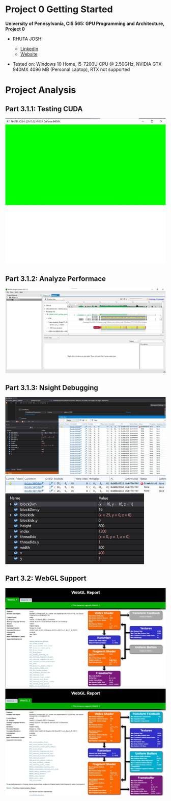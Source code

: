 Project 0 Getting Started
====================

**University of Pennsylvania, CIS 565: GPU Programming and Architecture, Project 0**

* RHUTA JOSHI
  * [LinkedIn](https://www.linkedin.com/in/rcj9719/)
  * [Website](https://sites.google.com/view/rhuta-joshi)

* Tested on: Windows 10 Home, i5-7200U CPU @ 2.50GHz, NVIDIA GTX 940MX 4096 MB (Personal Laptop), RTX not supported

# Project Analysis #

## Part 3.1.1: Testing CUDA
![Part 3.1.1: Testing CUDA](images/Part-3-1-1.jpg)

## Part 3.1.2: Analyze Performace
![Part 3.1.2: Analyze Performace](images/Part-3-1-2.jpg)

## Part 3.1.3: Nsight Debugging
![Part 3.1.3: Nsight Debugging](images/Part-3-1-3_IncorrectThreadIdx.jpg)
![Part 3.1.3: Nsight Debugging](images/Part-3-1-3_IncorrectThreadIdx2.jpg)
![Part 3.1.3: Nsight Debugging](images/Part-3-1-3_IncorrectThreadIdx3.jpg)

## Part 3.2: WebGL Support
![Part 3.2: WebGL Support](images/Part-3-2-WebGL1.jpg)
![Part 3.2: WebGL Support](images/Part-3-2-WebGL2.jpg)
